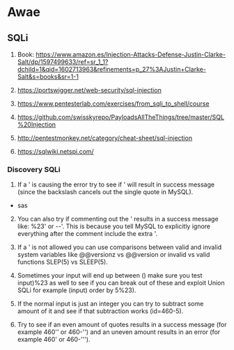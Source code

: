 # Awae

## SQLi
1. Book: https://www.amazon.es/Injection-Attacks-Defense-Justin-Clarke-Salt/dp/1597499633/ref=sr_1_1?dchild=1&qid=1602713963&refinements=p_27%3AJustin+Clarke-Salt&s=books&sr=1-1

2. https://portswigger.net/web-security/sql-injection

3. https://www.pentesterlab.com/exercises/from_sqli_to_shell/course

4. https://github.com/swisskyrepo/PayloadsAllTheThings/tree/master/SQL%20Injection

5. http://pentestmonkey.net/category/cheat-sheet/sql-injection

6. https://sqlwiki.netspi.com/

### Discovery SQLi

1.  If a ' is causing the error try to see if \' will result in success message (since the backslash cancels out the single quote in MySQL).
- sas

2.  You can also try if commenting out the ' results in a success message like: %23' or --'. This is because you tell MySQL to explicitly ignore everything after the comment include the extra '.

3.  If a ' is not allowed you can use comparisons between valid and invalid system variables like @@versionz vs @@version or invalid vs valid functions SLEP(5) vs SLEEP(5).

4.  Sometimes your input will end up between () make sure you test input)%23 as well to see if you can break out of these and exploit Union SQLi for example (input) order by 5%23).

5.  If the normal input is just an integer you can try to subtract some amount of it and see if that subtraction works (id=460-5).

6.  Try to see if an even amount of quotes results in a success message (for example 460'' or 460-'') and an uneven amount results in an error (for example 460' or 460-''').
